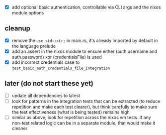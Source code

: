 - [x] add optional basic authentication, controllable via CLI args and the nixos module options

## cleanup
- [x] remove the `use std::str;` in main.rs, it's already imported by default in the language prelude
- [x] add an assert in the nixos module to ensure either (auth.username and auth.password) xor (credentialsFile)  is used
- [x] add incorrect credentials case to `test_basic_auth_credentials_file_integration`

## later (do not start these yet)
- [ ] update all dependencies to latest
- [ ] look for patterns in the integration tests that can be extracted (to reduce repetition and make each test clearer), but think carefully to make sure the test effectiveness (what is being tested) remains high
- [ ] similar as above, look for repetition across the nixos vm tests.  if any non-test related logic can be in a separate module, that would make it cleaner
